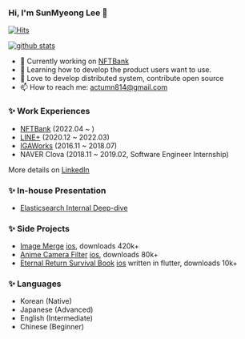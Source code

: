 ### Hi, I'm SunMyeong Lee 👋
[![Hits](https://hits.seeyoufarm.com/api/count/incr/badge.svg?url=https%3A%2F%2Fgithub.com%2Factumn&count_bg=%2379C83D&title_bg=%23555555&icon=&icon_color=%23E7E7E7&title=hits&edge_flat=false)](https://hits.seeyoufarm.com)

[![github stats](https://github-readme-stats.vercel.app/api?username=actumn&show_icons=true&title_color=fff&icon_color=79ff97&text_color=9f9f9f&bg_color=151515&count_private=true)](https://github.com/actumn)

- 🔭 Currently working on [NFTBank](https://nftbank.ai/)
- 🌱 Learning how to develop the product users want to use.
- 👯 Love to develop distributed system, contribute open source
- 📫 How to reach me: actumn814@gmail.com

### ✨ Work Experiences
- [NFTBank](https://nftbank.ai/) (2022.04 ~ )
- [LINE+](https://linepluscorp.com/) (2020.12 ~ 2022.03)
- [IGAWorks](http://igaworks.co.kr/) (2016.11 ~ 2018.07)
- NAVER Clova (2018.11 ~ 2019.02, Software Engineer Internship)

More details on [LinkedIn](https://www.linkedin.com/in/sunmyeong-lee-663234153/)

### ✨ In-house Presentation
- [Elasticsearch Internal Deep-dive](https://docs.google.com/presentation/d/1cvqbnWIC9bnipXzh8WgwRlU6gHsTeVB4/edit?usp=sharing&ouid=113090158113620634338&rtpof=true&sd=true)

### ✨ Side Projects
- [Image Merge](https://play.google.com/store/apps/details?id=com.actumn.image_merge) [ios](https://apps.apple.com/us/app/image-merge/id1611904774?uo=4), downloads 420k+ 
- [Anime Camera Filter](https://play.google.com/store/apps/details?id=com.actumn.image_anime_filter&hl=en&gl=US) [ios](https://apps.apple.com/us/app/anime-camera-filter/id1612176937?uo=2), downloads 80k+
- [Eternal Return Survival Book](https://play.google.com/store/apps/details?id=com.actumn.eternalreturns) [ios](https://apps.apple.com/us/app/er-survival-book/id1590351863) written in flutter, downloads 10k+

### ✨ Languages
- Korean (Native)
- Japanese (Advanced)
- English (Intermediate)
- Chinese (Beginner)
